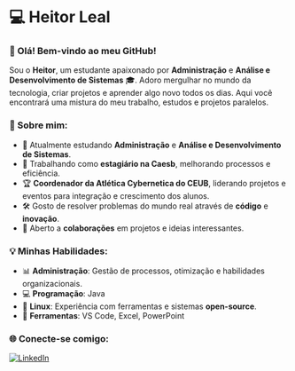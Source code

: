 # 💻 Heitor Leal

### 👋 Olá! Bem-vindo ao meu GitHub!

Sou o **Heitor**, um estudante apaixonado por **Administração** e **Análise e Desenvolvimento de Sistemas** 🎓. Adoro mergulhar no mundo da tecnologia, criar projetos e aprender algo novo todos os dias. Aqui você encontrará uma mistura do meu trabalho, estudos e projetos paralelos.

### 🚀 Sobre mim:
- 🌱 Atualmente estudando **Administração** e **Análise e Desenvolvimento de Sistemas**.
- 💼 Trabalhando como **estagiário na Caesb**, melhorando processos e eficiência.
- 🏆 **Coordenador da Atlética Cybernetica do CEUB**, liderando projetos e eventos para integração e crescimento dos alunos.
- 🛠️ Gosto de resolver problemas do mundo real através de **código** e **inovação**.
- 🤝 Aberto a **colaborações** em projetos e ideias interessantes.

### 💡 Minhas Habilidades:
- 📊 **Administração**: Gestão de processos, otimização e habilidades organizacionais.
- 💻 **Programação**: Java
- 🐧 **Linux**: Experiência com ferramentas e sistemas **open-source**.
- 🔧 **Ferramentas**: VS Code, Excel, PowerPoint

### 🌐 Conecte-se comigo:
[![LinkedIn](https://img.shields.io/badge/LinkedIn-Heitor%20Leal-blue?style=flat-square&logo=linkedin)](https://www.linkedin.com/in/heitorlealdemedeiros/)
